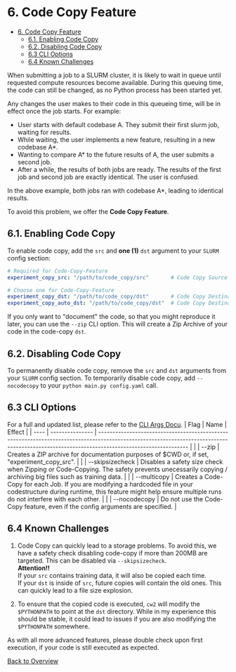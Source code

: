 # 6. Code Copy Feature

- [6. Code Copy Feature](#6-code-copy-feature)
  - [6.1. Enabling Code Copy](#61-enabling-code-copy)
  - [6.2. Disabling Code Copy](#62-disabling-code-copy)
  - [6.3 CLI Options](#63-cli-options)
  - [6.4 Known Challenges](#64-known-challenges)


When submitting a job to a SLURM cluster, it is likely to wait in queue until requested compute resources become available. During this queuing time, the code can still be changed, as no Python process has been started yet.

Any changes the user makes to their code in this queueing time, will be in effect once the job starts. For example:

- User starts with default codebase A. They submit their first slurm job, waiting for results.
- While waiting, the user implements a new feature, resulting in a new codebase A*.
- Wanting to compare A* to the future results of A, the user submits a second job.
- After a while, the results of both jobs are ready. The results of the first job and second job are exactly identical. The user is confused.

In the above example, both jobs ran with codebase A*, leading to identical results.

To avoid this problem, we offer the **Code Copy Feature**.

## 6.1. Enabling Code Copy
To enable code copy, add the `src` and **one (1)** `dst` argument to your `SLURM` config section:

```yaml 
# Required for Code-Copy-Feature
experiment_copy_src: "/path/to/code_copy/src"       # Code Copy Source directory.

# Choose one for Code-Copy-Feature
experiment_copy_dst: "/path/to/code_copy/dst"       # Code Copy Destination directory. Will be overwritten if called multiple times.
experiment_copy_auto_dst: "/path/to/code_copy/dst"  # Code Copy Destination directory autoincrement. Will create a new subdirectory each time.
```

If you only want to "document" the code, so that you might reproduce it later, you can use the `--zip` CLI option. This will create a Zip Archive of your code in the code-copy `dst`.

## 6.2. Disabling Code Copy
To permanently disable code copy, remove the `src` and `dst` arguments from your `SLURM` config section.
To temporarily disable code copy, add `--nocodecopy` to your `python main.py config.yaml` call.

## 6.3 CLI Options
For a full and updated list, please refer to the [CLI Args Docu](11_cli_args.md).
| Flag | Name            | Effect                                                                                                                                                                                       |
| ---- | --------------- | -------------------------------------------------------------------------------------------------------------------------------------------------------------------------------------------- |
|      | --zip           | Creates a ZIP archive for documentation purposes of $CWD or, if set, "experiment_copy_src".                                                                                                  |
|      | --skipsizecheck | Disables a safety size check when Zipping or Code-Copying. The safety prevents unecessarily copying / archiving big files such as training data.                                             |
|      | --multicopy     | Creates a Code-Copy for each Job. If you are modifying a hardcoded file in your codestructure during runtime, this feature might help ensure multiple runs do not interfere with each other. |
|      | --nocodecopy    | Do not use the Code-Copy feature, even if the config arguments are specified.                                                                                                                |

## 6.4 Known Challenges
1. Code Copy can quickly lead to a storage problems. To avoid this, we have a safety check disabling code-copy if more than 200MB are targeted. This can be disabled via `--skipsizecheck`.   
**Attention!!**  
If your `src` contains training data, it will also be copied each time.  
If your `dst` is inside of `src`, future copies will contain the old ones. This can quickly lead to a file size explosion.

2. To ensure that the copied code is executed, `cw2` will modify the `$PYTHONPATH` to point at the `dst` directory. While in my experience this should be stable, it could lead to issues if you are also modifying the `$PYTHONPATH` somewhere.

As with all more advanced features, please double check upon first execution, if your code is still executed as expected.


[Back to Overview](./)